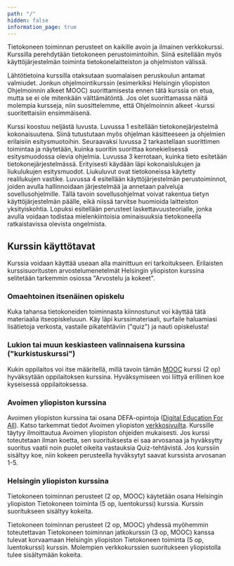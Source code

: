 ```yaml
---
path: "/"
hidden: false
information_page: true
---
```



Tietokoneen toiminnan perusteet on kaikille avoin ja ilmainen verkkokurssi. Kurssilla perehdytään tietokoneen perustoimintoihin. Siinä esitellään myös käyttöjärjestelmän toiminta tietokonelaitteiston ja ohjelmiston välissä.

Lähtötietoina kurssilla otaksutaan suomalaisen peruskoulun antamat valmiudet. Jonkun ohjelmointikurssin (esimerkiksi Helsingin yliopiston Ohjelmoinnin alkeet MOOC) suorittamisesta ennen tätä kurssia on etua, mutta se ei ole mitenkään välttämätöntä. Jos olet suorittamassa näitä molempia kursseja, niin suosittelemme, että Ohjelmoinnin alkeet -kurssi suoritettaisiin ensimmäisenä.

Kurssi koostuu neljästä luvusta. Luvussa 1 esitellään tietokonejärjestelmä kokonaisuutena. Siinä tutustutaan myös ohjelman käsitteeseen ja ohjelmien erilaisiin esitysmuotoihin. Seuraavaksi luvussa 2 tarkastellaan suorittimen toimintaa ja näytetään, kuinka suoritin suorittaa konekielisessä esitysmuodossa olevia ohjelmia. Luvussa 3 kerrotaan, kuinka tieto esitetään tietokonejärjestelmässä. Erityisesti käydään läpi kokonaislukujen ja liukulukujen esitysmuodot. Liukuluvut ovat tietokoneissa käytetty realilukujen vastike. Luvussa 4 esitellään käyttöjärjestelmän perustoiminnot, joiden avulla hallinnoidaan järjestelmää ja annetaan palveluja sovellusohjelmille. Tällä tavoin sovellusohjelmat voivat rakentua tietyn käyttöjärjestelmän päälle, eikä niissä tarvitse huomioida laitteiston yksityiskohtia. Lopuksi esitellään perusteet laskettavuusteorialle, jonka avulla voidaan todistaa mielenkiintoisia ominaisuuksia tietokoneella ratkaistavissa olevista ongelmista.

## Kurssin käyttötavat
Kurssia voidaan käyttää useaan alla mainittuun eri tarkoitukseen. Erilaisten kurssisuoritusten arvostelumenetelmät Helsingin yliopiston kurssina selitetään tarkemmin osiossa "Arvostelu ja kokeet".

### Omaehtoinen itsenäinen opiskelu
Kuka tahansa tietokoneiden toiminnasta kiinnostunut voi käyttää tätä materiaalia itseopiskeluuun. Käy läpi kurssimateriaali, surfaile haluamiasi lisätietoja verkosta, vastaile pikatehtäviin ("quiz") ja nauti opiskelusta!

### Lukion tai muun keskiasteen valinnaisena kurssina ("kurkistuskurssi")
Kukin oppilaitos voi itse määritellä, millä tavoin tämän [MOOC](https://mooc.fi/) kurssi (2 op) hyväksytään oppilaitoksen kurssina. Hyväksymiseen voi liittyä erillinen koe kyseisessä oppilaitoksessa.

### Avoimen yliopiston kurssina
Avoimen yliopiston kurssina tai osana DEFA-opintoja ([Digital Education For All](https://www.helsinki.fi/fi/projektit/digital-education-for-all)). Katso tarkemmat tiedot Avoimen yliopiston [verkkosivuilta](https://www.helsinki.fi/fi/avoin-yliopisto). Kurssille täytyy ilmoittautua Avoimen yliopiston ohjeiden mukaisesti. Jos kurssi toteutetaan ilman koetta, sen suorituksesta ei saa arvosanaa ja hyväksytty suoritus vaatii noin puolet oikeita vastauksia Quiz-tehtävistä. Jos kurssiin sisältyy koe, niin kokeen perusteella hyväksytyt saavat kurssista arvosanan 1-5.

### Helsingin yliopiston kurssina
Tietokoneen toiminnan perusteet (2 op, MOOC) käytetään osana Helsingin yliopiston Tietokoneen toiminta (5 op, luentokurssi) kurssia. Kurssin suoritukseen sisältyy kokeita.

Tietokoneen toiminnan perusteet (2 op, MOOC) yhdessä myöhemmin toteutettavan Tietokoneen toiminnan jatkokurssin (3 op, MOOC) kanssa tulevat korvaamaan Helsingin yliopiston Tietokoneen toiminta (5 op, luentokurssi) kurssin. Molempien verkkokurssien suoritukseen yliopistolla tulee sisältymään kokeita.
